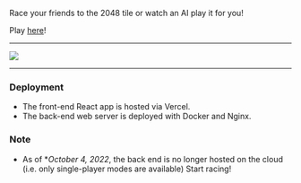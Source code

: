Race your friends to the 2048 tile or watch an AI play it for you!

Play [here](https://2048-racer.vercel.app/)!

---

![](img/demo.png)

---
### Deployment
* The front-end React app is hosted via Vercel.
* The back-end web server is deployed with Docker and Nginx.
### Note
* As of **October 4, 2022*, the back end is no longer hosted on the cloud (i.e. only single-player modes are available) 
Start racing!
